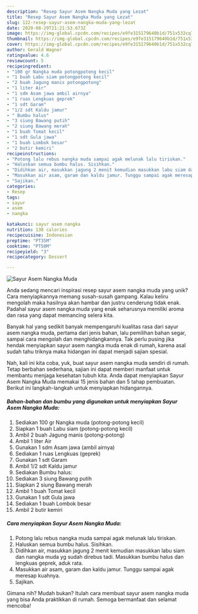 ```yaml
---
description: "Resep Sayur Asem Nangka Muda yang Lezat"
title: "Resep Sayur Asem Nangka Muda yang Lezat"
slug: 122-resep-sayur-asem-nangka-muda-yang-lezat
date: 2020-08-29T21:21:53.673Z
image: https://img-global.cpcdn.com/recipes/e9fe315179640b1d/751x532cq70/sayur-asem-nangka-muda-foto-resep-utama.jpg
thumbnail: https://img-global.cpcdn.com/recipes/e9fe315179640b1d/751x532cq70/sayur-asem-nangka-muda-foto-resep-utama.jpg
cover: https://img-global.cpcdn.com/recipes/e9fe315179640b1d/751x532cq70/sayur-asem-nangka-muda-foto-resep-utama.jpg
author: Gerald Wagner
ratingvalue: 4.6
reviewcount: 5
recipeingredient:
- "100 gr Nangka muda potongpotong kecil"
- "1 buah Labu siam potongpotong kecil"
- "2 buah Jagung manis potongpotong"
- "1 liter Air"
- "1 sdm Asam jawa ambil airnya"
- "1 ruas Lengkuas geprek"
- "1 sdt Garam"
- "1/2 sdt Kaldu jamur"
- " Bumbu halus"
- "3 siung Bawang putih"
- "2 siung Bawang merah"
- "1 buah Tomat kecil"
- "1 sdt Gula jawa"
- "1 buah Lombok besar"
- "2 butir kemiri"
recipeinstructions:
- "Potong lalu rebus nangka muda sampai agak melunak lalu tiriskan."
- "Haluskan semua bumbu halus. Sisihkan."
- "Didihkan air, masukkan jagung 2 menit kemudian masukkan labu siam dan nangka muda yg sudah direbus tadi. Masukkan bumbu halus dan lengkuas geprek, aduk rata."
- "Masukkan air asam, garam dan kaldu jamur. Tunggu sampai agak meresap kuahnya."
- "Sajikan."
categories:
- Resep
tags:
- sayur
- asem
- nangka

katakunci: sayur asem nangka 
nutrition: 138 calories
recipecuisine: Indonesian
preptime: "PT35M"
cooktime: "PT50M"
recipeyield: "3"
recipecategory: Dessert

---
```



![Sayur Asem Nangka Muda](https://img-global.cpcdn.com/recipes/e9fe315179640b1d/751x532cq70/sayur-asem-nangka-muda-foto-resep-utama.jpg)

Anda sedang mencari inspirasi resep sayur asem nangka muda yang unik? Cara menyiapkannya memang susah-susah gampang. Kalau keliru mengolah maka hasilnya akan hambar dan justru cenderung tidak enak. Padahal sayur asem nangka muda yang enak seharusnya memiliki aroma dan rasa yang dapat memancing selera kita.

Banyak hal yang sedikit banyak mempengaruhi kualitas rasa dari sayur asem nangka muda, pertama dari jenis bahan, lalu pemilihan bahan segar, sampai cara mengolah dan menghidangkannya. Tak perlu pusing jika hendak menyiapkan sayur asem nangka muda enak di rumah, karena asal sudah tahu triknya maka hidangan ini dapat menjadi sajian spesial.




Nah, kali ini kita coba, yuk, buat sayur asem nangka muda sendiri di rumah. Tetap berbahan sederhana, sajian ini dapat memberi manfaat untuk membantu menjaga kesehatan tubuh kita. Anda dapat menyiapkan Sayur Asem Nangka Muda memakai 15 jenis bahan dan 5 tahap pembuatan. Berikut ini langkah-langkah untuk menyiapkan hidangannya.

<!--inarticleads1-->

##### Bahan-bahan dan bumbu yang digunakan untuk menyiapkan Sayur Asem Nangka Muda:

1. Sediakan 100 gr Nangka muda (potong-potong kecil)
1. Siapkan 1 buah Labu siam (potong-potong kecil)
1. Ambil 2 buah Jagung manis (potong-potong)
1. Ambil 1 liter Air
1. Gunakan 1 sdm Asam jawa (ambil airnya)
1. Sediakan 1 ruas Lengkuas (geprek)
1. Gunakan 1 sdt Garam
1. Ambil 1/2 sdt Kaldu jamur
1. Sediakan  Bumbu halus:
1. Sediakan 3 siung Bawang putih
1. Siapkan 2 siung Bawang merah
1. Ambil 1 buah Tomat kecil
1. Gunakan 1 sdt Gula jawa
1. Sediakan 1 buah Lombok besar
1. Ambil 2 butir kemiri




<!--inarticleads2-->

##### Cara menyiapkan Sayur Asem Nangka Muda:

1. Potong lalu rebus nangka muda sampai agak melunak lalu tiriskan.
1. Haluskan semua bumbu halus. Sisihkan.
1. Didihkan air, masukkan jagung 2 menit kemudian masukkan labu siam dan nangka muda yg sudah direbus tadi. Masukkan bumbu halus dan lengkuas geprek, aduk rata.
1. Masukkan air asam, garam dan kaldu jamur. Tunggu sampai agak meresap kuahnya.
1. Sajikan.




Gimana nih? Mudah bukan? Itulah cara membuat sayur asem nangka muda yang bisa Anda praktikkan di rumah. Semoga bermanfaat dan selamat mencoba!
